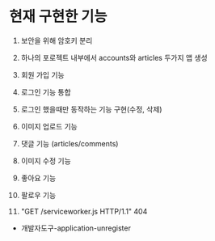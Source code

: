 # 현재 구현한 기능

1. 보안을 위해 암호키 분리

2. 하나의 포로젝트 내부에서 accounts와 articles 두가지 앱 생성

3. 회원 가입 기능

4. 로그인 기능 통합

5. 로그인 했을때만 동작하는 기능 구현(수정, 삭제)

6. 이미지 업로드 기능

7. 댓글 기능 (articles/comments)

8. 이미지 수정 기능 

9. 좋아요 기능

10. 팔로우 기능

11. "GET /serviceworker.js HTTP/1.1" 404
- 개발자도구-application-unregister





